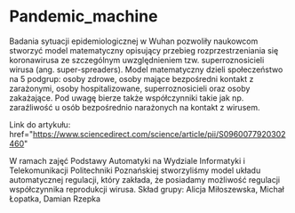 # Pandemic_machine
Badania sytuacji epidemiologicznej w Wuhan pozwoliły naukowcom stworzyć model matematyczny opisujący  przebieg rozprzestrzeniania się koronawirusa ze szczególnym uwzględnieniem tzw. superroznosicieli wirusa (ang. super-spreaders).
Model matematyczny dzieli społeczeństwo na 5 podgrup: osoby zdrowe, osoby mające bezpośredni kontakt z zarażonymi, osoby hospitalizowane, superroznosicieli oraz osoby zakażające.
Pod uwagę bierze także współczynniki takie jak np. zaraźliwość u osób bezpośrednio narażonych na kontakt z wirusem.
			 
Link do artykułu: href="https://www.sciencedirect.com/science/article/pii/S0960077920302460"

W ramach zajęć Podstawy Automatyki na Wydziale Informatyki i Telekomunikacji Politechniki Poznańskiej stworzyliśmy model układu automatycznej regulacji, który zakłada, że posiadamy możliwość regulacji współczynnika reprodukcji wirusa.
Skład grupy: Alicja Miłoszewska, Michał Łopatka, Damian Rzepka
